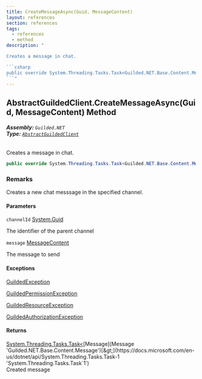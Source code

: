 ```yaml
---
title: CreateMessageAsync(Guid, MessageContent)
layout: references
section: references
tags:
  - references
  - method
description: "

Creates a message in chat.

```csharp
public override System.Threading.Tasks.Task<Guilded.NET.Base.Content.Message> CreateMessageAsync(System.Guid channelId, Guilded.NET.Base.Content.MessageContent message);
```"
---
```


## AbstractGuildedClient.CreateMessageAsync(Guid, MessageContent) Method
###### **Assembly:** `Guilded.NET`<br/>**Type:** [`AbstractGuildedClient`](AbstractGuildedClient 'Guilded.NET.AbstractGuildedClient')

Creates a message in chat.

```csharp
public override System.Threading.Tasks.Task<Guilded.NET.Base.Content.Message> CreateMessageAsync(System.Guid channelId, Guilded.NET.Base.Content.MessageContent message);
```

### Remarks
  
Creates a new chat messsage in the specified channel.
#### Parameters

<a name='Guilded.NET.AbstractGuildedClient.CreateMessageAsync(System.Guid,Guilded.NET.Base.Content.MessageContent).channelId'></a>

`channelId` [System.Guid](https://docs.microsoft.com/en-us/dotnet/api/System.Guid 'System.Guid')

The identifier of the parent channel

<a name='Guilded.NET.AbstractGuildedClient.CreateMessageAsync(System.Guid,Guilded.NET.Base.Content.MessageContent).message'></a>

`message` [MessageContent](MessageContent 'Guilded.NET.Base.Content.MessageContent')

The message to send

#### Exceptions

[GuildedException](GuildedException 'Guilded.NET.Base.GuildedException')

[GuildedPermissionException](GuildedPermissionException 'Guilded.NET.Base.GuildedPermissionException')

[GuildedResourceException](GuildedResourceException 'Guilded.NET.Base.GuildedResourceException')

[GuildedAuthorizationException](GuildedAuthorizationException 'Guilded.NET.Base.GuildedAuthorizationException')

#### Returns
[System.Threading.Tasks.Task&lt;](https://docs.microsoft.com/en-us/dotnet/api/System.Threading.Tasks.Task-1 'System.Threading.Tasks.Task`1')[Message](Message 'Guilded.NET.Base.Content.Message')[&gt;](https://docs.microsoft.com/en-us/dotnet/api/System.Threading.Tasks.Task-1 'System.Threading.Tasks.Task`1')  
Created message